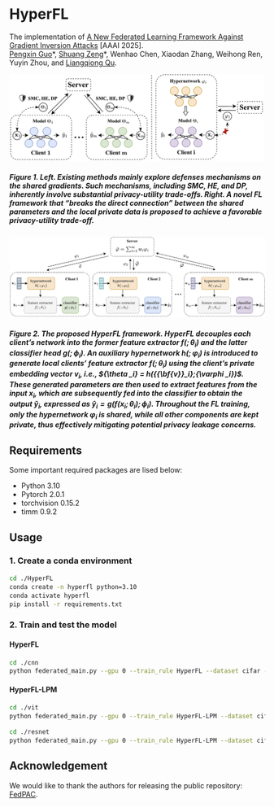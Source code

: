 # HyperFL

The implementation of [A New Federated Learning Framework Against Gradient Inversion Attacks](https://arxiv.org/abs/2412.07187) [AAAI 2025]. \
[Pengxin Guo](https://pengxin-guo.github.io)\*, [Shuang Zeng](https://scholar.google.com/citations?user=yTP1oqkAAAAJ&hl=en)\*, Wenhao Chen, Xiaodan Zhang, Weihong Ren, Yuyin Zhou, and [Liangqiong Qu](https://liangqiong.github.io).

<img src="./figs/motivation.png" alt="motivation" width="500" /> 

##### Figure 1. *Left*. Existing methods mainly explore defenses mechanisms on the shared gradients. Such mechanisms, including SMC, HE, and DP, inherently involve substantial privacy-utility trade-offs. *Right*. A novel FL framework that “breaks the direct connection” between the shared parameters and the local private data is proposed to achieve a favorable privacy-utility trade-off.

<img src="./figs/HyperFL.png" alt="framework" width="800" /> 

##### Figure 2. The proposed HyperFL framework. HyperFL decouples each client’s network into the former feature extractor $f(; \theta_i)$ and the latter classifier head $g(;{\phi _i})$. An auxiliary hypernetwork $h(;{\varphi _i})$ is introduced to generate local clients’ feature extractor $f(; \theta_i)$  using the client’s private embedding vector $\mathbf{v}_i$, i.e.,  ${\theta _i} = h({{\bf{v}}_i};{\varphi _i})$. These generated parameters are then used to extract features from the input ${x}_i$, which are subsequently fed into the classifier to obtain the output $\hat{y}_i$, expressed as $\hat{y}_i = g( f({x}_i; \theta_i); \phi_i)$. Throughout the FL training, **only** the hypernetwork  $\varphi_i$ is shared, while all other components are kept private, thus effectively mitigating potential privacy leakage concerns.



## Requirements

Some important required packages are lised below:

- Python 3.10
- Pytorch 2.0.1
- torchvision 0.15.2
- timm 0.9.2


## Usage

### 1. Create a conda environment

```bash
cd ./HyperFL
conda create -n hyperfl python=3.10
conda activate hyperfl
pip install -r requirements.txt
```

### 2. Train and test the model
#### HyperFL
```bash
cd ./cnn
python federated_main.py --gpu 0 --train_rule HyperFL --dataset cifar --local_bs 50 --lr 0.02 --num_users 20 --frac 1.0
```

#### HyperFL-LPM

```bash
cd ./vit
python federated_main.py --gpu 0 --train_rule HyperFL-LPM --dataset cifar
```

```bash
cd ./resnet
python federated_main.py --gpu 0 --train_rule HyperFL-LPM --dataset cifar
```

## Acknowledgement
We would like to thank the authors for releasing the public repository: [FedPAC](https://github.com/JianXu95/FedPAC).